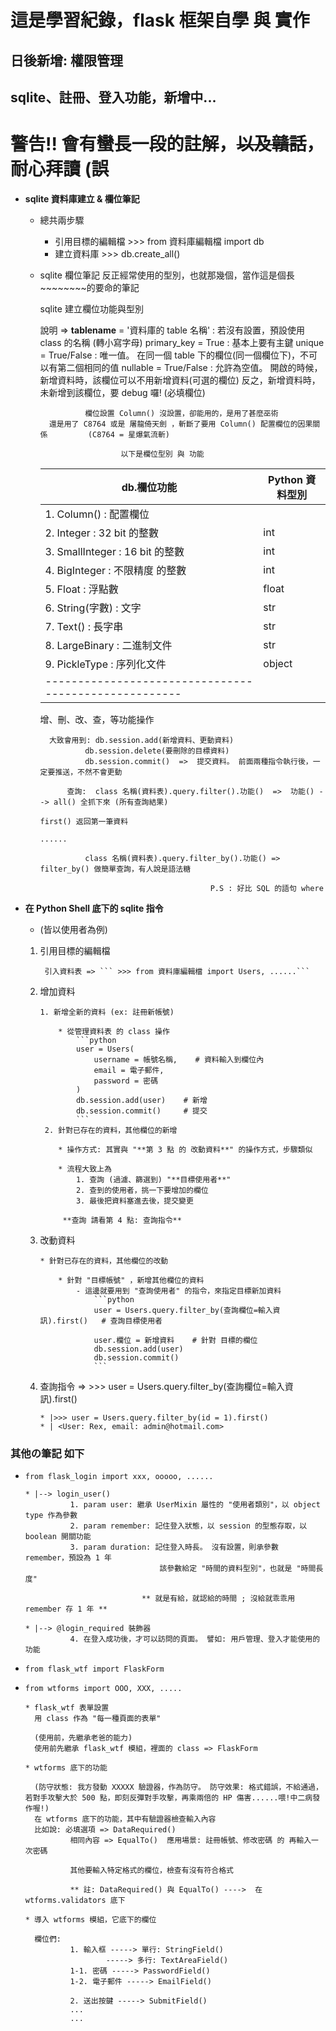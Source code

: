 # 這是學習紀錄，flask 框架自學 與 實作
## 日後新增: 權限管理
## sqlite、註冊、登入功能，新增中...
# 警告!! 會有蠻長一段的註解，~~以及贛話~~，耐心拜讀 (誤




* **sqlite 資料庫建立 & 欄位筆記**
    * 總共兩步驟
        * 引用目標的編輯檔  >>> from 資料庫編輯檔 import db
        * 建立資料庫  >>> db.create_all()

    
    * sqlite 欄位筆記
        反正經常使用的型別，也就那幾個，當作這是個長~~~~~~~~的要命的筆記

        sqlite 建立欄位功能與型別

        說明 => __tablename__ = '資料庫的 table 名稱' : 若沒有設置，預設使用 class 的名稱 (轉小寫字母)
                primary_key = True : 基本上要有主鍵
                unique = True/False : 唯一值。 在同一個 table 下的欄位(同一個欄位下)，不可以有第二個相同的值
                nullable = True/False : 允許為空值。 開啟的時候，新增資料時，該欄位可以不用新增資料(可選的欄位)
                                                    反之，新增資料時，未新增到該欄位，要 debug 囉! (必填欄位)

                    欄位設置 Column() 沒設置，卻能用的，是用了甚麼巫術
            還是用了 C8764 或是 屠龍倚天劍 ，斬斷了要用 Column() 配置欄位的因果關係         (C8764 = 星爆氣流斬)

                            以下是欄位型別 與 功能

            
        |       db.欄位功能                 | Python  資料型別 |
        |----------------------------------|------------------|
        | 1. Column() : 配置欄位            |                  |
        | 2. Integer : 32 bit 的整數        | int              |
        | 3. SmallInteger : 16 bit 的整數   | int              |
        | 4. BigInteger : 不限精度 的整數   | int              |
        | 5. Float : 浮點數                 | float            |
        | 6. String(字數) : 文字            | str              |
        | 7. Text() : 長字串                | str              |
        | 8. LargeBinary : 二進制文件       | str              |
        | 9. PickleType : 序列化文件        | object           |
        |-----------------------------------------------------|

        增、刪、改、查，等功能操作
        
            大致會用到: db.session.add(新增資料、更動資料)
                    db.session.delete(要刪除的目標資料)
                    db.session.commit()  =>  提交資料。 前面兩種指令執行後，一定要推送，不然不會更動
                
                查詢:  class 名稱(資料表).query.filter().功能()  =>  功能() --> all() 全抓下來 (所有查詢結果)
                                                                            first() 返回第一筆資料
                                                                            ......
                    
                    class 名稱(資料表).query.filter_by().功能() => filter_by() 做簡單查詢，有人說是語法糖
                                                
                                                P.S : 好比 SQL 的語句 where

* **在 Python Shell 底下的 sqlite 指令**
    * (皆以使用者為例)

    1. 引用目標的編輯檔
            
            引入資料表 => ``` >>> from 資料庫編輯檔 import Users, ......```


    2. 增加資料
        
           1. 新增全新的資料 (ex: 註冊新帳號)
               
               * 從管理資料表 的 class 操作
                   ```python
                   user = Users(
                       username = 帳號名稱,    # 資料輸入到欄位內
                       email = 電子郵件,
                       password = 密碼
                   )
                   db.session.add(user)    # 新增
                   db.session.commit()     # 提交
                   ```
            2. 針對已存在的資料，其他欄位的新增
               
               * 操作方式: 其實與 "**第 3 點 的 改動資料**" 的操作方式，步驟類似
                           
               * 流程大致上為
                   1. 查詢 (過濾、篩選到) "**目標使用者**"
                   2. 查到的使用者，挑一下要增加的欄位
                   3. 最後把資料塞進去後，提交變更
                
                **查詢 請看第 4 點: 查詢指令**

    3. 改動資料
           
           * 針對已存在的資料，其他欄位的改動

               * 針對 "目標帳號" ，新增其他欄位的資料
                   - 這邊就要用到 "查詢使用者" 的指令，來指定目標新加資料
                       ```python
                       user = Users.query.filter_by(查詢欄位=輸入資訊).first()   # 查詢目標使用者

                       user.欄位 = 新增資料    # 針對 目標的欄位
                       db.session.add(user)
                       db.session.commit()
                       ```
           

    4. 查詢指令 => >>> user = Users.query.filter_by(查詢欄位=輸入資訊).first()
        
        ```
        * |>>> user = Users.query.filter_by(id = 1).first()
        * | <User: Rex, email: admin@hotmail.com>
        ```


### 其他の筆記 如下

* ```from flask_login import xxx, ooooo, ...... ```

      * |--> login_user()
                1. param user: 繼承 UserMixin 屬性的 "使用者類別"，以 object type 作為參數
                2. param remember: 記住登入狀態，以 session 的型態存取，以 boolean 開關功能
                3. param duration: 記住登入時長。 沒有設置，則承參數 remember，預設為 1 年
                                    該參數給定 "時間的資料型別"，也就是 "時間長度"
                                
                                ** 就是有給，就認給的時間 ; 沒給就乖乖用 remember 存 1 年 **

      * |--> @login_required 裝飾器
                4. 在登入成功後，才可以訪問的頁面。 譬如: 用戶管理、登入才能使用的功能


* ```from flask_wtf import FlaskForm```
* ```from wtforms import OOO, XXX, .....```

      * flask_wtf 表單設置
        用 class 作為 "每一種頁面的表單"
        
        (使用前，先繼承老爸的能力)
        使用前先繼承 flask_wtf 模組，裡面的 class => FlaskForm

      * wtforms 底下的功能

        (防守狀態: 我方發動 XXXXX 驗證器，作為防守。 防守效果: 格式錯誤，不給通過，若對手攻擊大於 500 點，即刻反彈對手攻擊，再乘兩倍的 HP 傷害......喂!中二病發作喔!)
        在 wtforms 底下的功能，其中有驗證器檢查輸入內容
        比如說: 必填選項 => DataRequired()
                相同內容 => EqualTo()  應用場景: 註冊帳號、修改密碼 的 再輸入一次密碼
                
                其他要輸入特定格式的欄位，檢查有沒有符合格式

                ** 註: DataRequired() 與 EqualTo() ---->  在 wtforms.validators 底下

      * 導入 wtforms 模組，它底下的欄位

        欄位們: 
                1. 輸入框 -----> 單行: StringField()
                        -----> 多行: TextAreaField()
                1-1. 密碼 -----> PasswordField()
                1-2. 電子郵件 -----> EmailField()

                2. 送出按鍵 -----> SubmitField()
                ...
                ...

